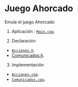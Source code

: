 # Juego Ahorcado

Emula el juego Ahorcado

1. Aplicación : [`Main.cpp`](/main.cpp).

2. Declaración
* [`Acciones.h`](/Acciones.h).
* [Comunicados.h](/Comunicados.h).
                
3. Implementación
* [`Acciones.cpp`](/Acciones.cpp).
* [`Comunicados.cpp`](/Comunicados.cpp).
